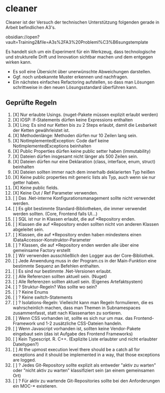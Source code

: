 # cleaner

Cleaner ist der Versuch der technischen Unterstützung folgenden gerade in Arbeit befindlichen A3's.

obsidian://open?vault=Training2&file=A3s%2FA3%20Probleml%C3%B6sungstemplate

Es handelt sich um ein Experiment für ein Werkzeug, dass technologische und strukturelle Drift und Innovation sichtbar machen und dem entgegen wirken kann.

- Es soll eine Übersicht über unerwünschte Abweichungen darstellen.
- Ggf. noch unbekannte Muster erkennen und nachfragen.
- Ein nächstes einfaches Refactoring aufstellen, so dass man Lösungen schrittweise in den neuen Lösungsstandard überführen kann.

## Geprüfte Regeln

1. [X] Nur erlaubte Usings. (nuget-Pakete müssen explizit erlaubt werden)
2. [X] IOSP: If-Statements dürfen keine Expressions enthalten
3. [X] Linq: Es sind nur Ketten bis zu 2 Steps erlaubt, damit die Lesbarkeit der Ketten gewährleistet ist.
4. [X] Methodenlänge: Methoden dürfen nur 10 Zeilen lang sein.
5. [X] NotImplementedException: Code darf keine NotImplementedExceptions beinhalten
6. [X] Public Properties dürfen keine public setter haben (immutability)
7. [X] Dateien dürfen insgesamt nicht länger als 500 Zeilen sein.
8. [X] Dateien dürfen nur eine Deklaration (class, interface, enum, struct) beinhalten
9. [X] Dateien sollten immer nach dem innerhalb deklarierten Typ heißen
10. [X] Keine public properties mit generic lists als Typ, auch wenn sie nur getter haben.
11. [X] Keine public fields.
12. [X] Keine Out / Ref Parameter verwenden.
13. [ ] Das .Net-interne Konfigurationsmanagement sollte nicht verwendet werden.
14. [ ] Es gibt bestimmte Standard-Bibliotheken, die immer verwendet werden sollten. (Core, Frontend falls UI...)
15. [ ] SQL ist nur in Klassen erlaubt, die auf *Repository enden.
16. [ ] Klassen die auf *Repository enden sollten nicht von anderen Klassen abgeleitet sein.
17. [ ] Klassen, die auf *Repository enden haben mindestens einen IDataAccessor-Konstruktor-Parameter
18. [ ] ? Klassen, die auf *Repository enden werden alle über eine gemeinsame Factory erstellt
19. [ ] Wir verwenden ausschließlich den Logger aus der Core-Bibliothek.
20. [ ] Jede Anwendung muss in der Program.cs in der Main-Funktion eine bestimmte Sequenz an Befehlen enthalten.
21. [ ] Es sind nur bestimmte .Net-Versionen erlaubt.
22. [ ] Alle Referenzen sollten aktuell sein. (Nuget)
23. [ ] Alle Referenzen sollten aktuell sein. (Eigenes Artefaktsystem)
24. [ ] ? Struktur-Regeln? Was sollte wo sein?
25. [ ] ? Keine Enums
26. [ ] ? Keine switch-Statements
27. [ ] ? Isolations-Regeln: Vielleicht kann man Regeln formulieren, die es wahrscheinlich machen, dass man Themen in Subnamespaces zusammenfasst, statt nach Klassenarten zu sortieren.
28. [ ] Wenn CSS vorhanden ist, sollte es sich nur um max. das Frontend-Framework und 1-2 zusätzliche CSS-Dateien handeln.
29. [ ] Wenn Javascript vorhanden ist, sollten keine Vendor-Pakete eingebaut sein (das ist Aufgabe des Frontend Frameworks)
30. [ ] Kein Typescript. R. C++. (Explizite Liste erlaubter und nicht erlaubter Dateitypen?)
31. [ ] At the upmost execution level there should be a catch all for exceptions and it should be implemented in a way, that those exceptions are logged.
32. [ ] ? Jedes Git-Repository sollte explizit als entweder "aktiv zu warten" oder "nicht aktiv zu warten" klassifiziert sein (an einem gemeinsamen Ort)
33. [ ] ? Für aktiv zu wartende Git-Repositories sollte bei den Anforderungen ein MOC-* existieren.




